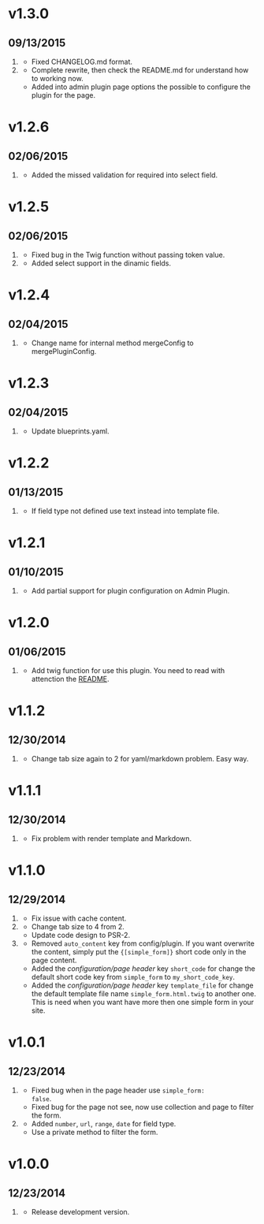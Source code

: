 # v1.3.0
## 09/13/2015

1. [](#bugfix)
    * Fixed CHANGELOG.md format.
1. [](#improved)
    * Complete rewrite, then check the README.md for understand how to working now.
    * Added into admin plugin page options the possible to configure the plugin for the page.

# v1.2.6
## 02/06/2015

1. [](#bugfix)
    * Added the missed validation for required into select field.

# v1.2.5
## 02/06/2015

1. [](#bugfix)
    * Fixed bug in the Twig function without passing token value.
1. [](#improved)
    * Added select support in the dinamic fields.

# v1.2.4
## 02/04/2015

1. [](#bugfix)
    * Change name for internal method mergeConfig to mergePluginConfig.

# v1.2.3
## 02/04/2015

1. [](#improved)
    * Update blueprints.yaml.

# v1.2.2
## 01/13/2015

1. [](#bugfix)
    * If field type not defined use text instead into template file.

# v1.2.1
## 01/10/2015

1. [](#improved)
    * Add partial support for plugin configuration on Admin Plugin.

# v1.2.0
## 01/06/2015

1. [](#new)
    * Add twig function for use this plugin. You need to read with attenction the [README](README.md).

# v1.1.2
## 12/30/2014

1. [](#improved)
    * Change tab size again to 2 for yaml/markdown problem. Easy way.

# v1.1.1
## 12/30/2014

1. [](#bugfix)
    * Fix problem with render template and Markdown.

# v1.1.0
## 12/29/2014

1. [](#bugfix)
    * Fix issue with cache content.
1. [](#improved)
    * Change tab size to 4 from 2.
    * Update code design to PSR-2.
1. [](#new)
    * Removed <code>auto_content</code> key from config/plugin. If you want overwrite the content, simply put the <code>{[simple_form]}</code> short code only in the page content.
    * Added the _configuration/page header_ key <code>short_code</code> for change the default short code key from <code>simple_form</code> to <code>my_short_code_key</code>.
    * Added the _configuration/page header_ key <code>template_file</code> for change the default template file name <code>simple_form.html.twig</code> to another one. This is need when you want have more then one simple form in your site.

# v1.0.1
## 12/23/2014

1. [](#bugfix)
    * Fixed bug when in the page header use <code>simple_form: false</code>.
    * Fixed bug for the page not see, now use collection and page to filter the form.
1. [](#improved)
    * Added <code>number</code>, <code>url</code>, <code>range</code>, <code>date</code> for field type.
    * Use a private method to filter the form.

# v1.0.0
## 12/23/2014

1. [](#new)
    * Release development version.
